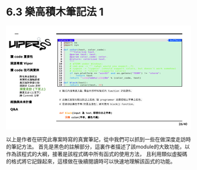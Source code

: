 # 6.3 樂高積木筆記法 1

![](../.gitbook/assets/coscup-versionpython-kai-yuan-ruan-ti-kao-gu-25.png)

以上是作者在研究此專案時寫的真實筆記，從中我們可以抓到一些在做深度走訪時的筆記方法。
首先是黑色的註解部分，這裏作者描述了該module的大致功能，以作為該程式的大綱，接著是該程式碼中所有函式的使用方法，
且利用類似虛擬碼的格式將它記錄起來，這樣做在後續閱讀時可以快速地理解該函式的功能。
